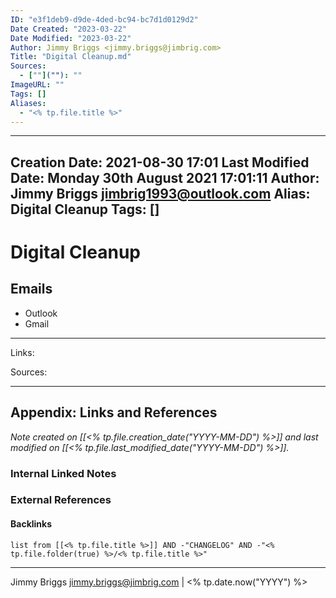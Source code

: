 ```yaml
---
ID: "e3f1deb9-d9de-4ded-bc94-bc7d1d0129d2"
Date Created: "2023-03-22"
Date Modified: "2023-03-22"
Author: Jimmy Briggs <jimmy.briggs@jimbrig.com>
Title: "Digital Cleanup.md"
Sources: 
  - [""](""): ""
ImageURL: ""
Tags: []
Aliases:
  - "<% tp.file.title %>"
---
```


---
Creation Date: 2021-08-30 17:01
Last Modified Date: Monday 30th August 2021 17:01:11
Author: Jimmy Briggs <jimbrig1993@outlook.com>
Alias: Digital Cleanup
Tags: []
---

# Digital Cleanup

## Emails

- Outlook
- Gmail



***

Links: 

Sources:



***

## Appendix: Links and References

*Note created on [[<% tp.file.creation_date("YYYY-MM-DD") %>]] and last modified on [[<% tp.file.last_modified_date("YYYY-MM-DD") %>]].*

### Internal Linked Notes

### External References

#### Backlinks

```dataview
list from [[<% tp.file.title %>]] AND -"CHANGELOG" AND -"<% tp.file.folder(true) %>/<% tp.file.title %>"
```


***

Jimmy Briggs <jimmy.briggs@jimbrig.com> | <% tp.date.now("YYYY") %>